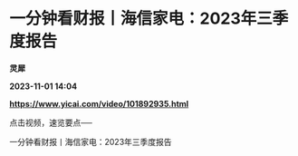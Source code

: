 # 一分钟看财报丨海信家电：2023年三季度报告
**灵犀**

**2023-11-01 14:04**

**https://www.yicai.com/video/101892935.html**

点击视频，速览要点──

一分钟看财报丨海信家电：2023年三季度报告